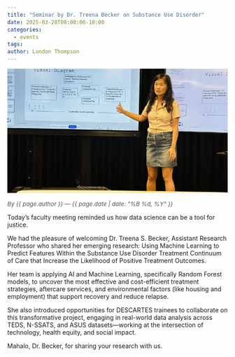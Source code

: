 ```yaml
---
title: "Seminar by Dr. Treena Becker on Substance Use Disorder"
date: 2025-03-28T00:00:00-10:00
categories:
  - events
tags:
author: London Thompson
---
```


<img src="/assets/images/news-events-photos/2025-03-28-seminar-treena.jpeg" alt="Dr. Treena Becker giving a seminar on using machine learning for substance use disorder treatment" style="max-width: 100%; width: auto; height: auto;">

<span style="display: block; font-size: 0.95em; color: #555; margin-bottom: 1em;"><em>By {{ page.author }} — {{ page.date | date: "%B %d, %Y" }}</em></span>

Today’s faculty meeting reminded us how data science can be a tool for justice.

We had the pleasure of welcoming Dr. Treena S. Becker, Assistant Research Professor who shared her emerging research: Using Machine Learning to Predict Features Within the Substance Use Disorder Treatment Continuum of Care that Increase the Likelihood of Positive Treatment Outcomes.

Her team is applying AI and Machine Learning, specifically Random Forest models, to uncover the most effective and cost-efficient treatment strategies, aftercare services, and environmental factors (like housing and employment) that support recovery and reduce relapse.

She also introduced opportunities for DESCARTES trainees to collaborate on this transformative project, engaging in real-world data analysis across TEDS, N-SSATS, and ASUS datasets—working at the intersection of technology, health equity, and social impact.

Mahalo, Dr. Becker, for sharing your research with us.
